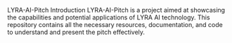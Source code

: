 LYRA-AI-Pitch
Introduction
LYRA-AI-Pitch is a project aimed at showcasing the capabilities and potential applications of LYRA AI technology. This repository contains all the necessary resources, documentation, and code to understand and present the pitch effectively.
